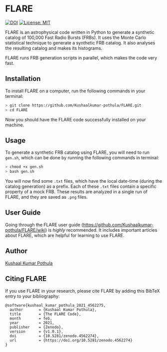 # FLARE
[![DOI](https://zenodo.org/badge/DOI/10.5281/zenodo.4587357.svg)](https://doi.org/10.5281/zenodo.4587357)
[![License: MIT](https://img.shields.io/badge/License-MIT-yellow.svg)](https://opensource.org/licenses/MIT)



FLARE is an astrophysical code written in Python to generate a synthetic catalog of 100,000 Fast Radio Bursts (FRBs). It uses the Monte Carlo statistical technique to generate a synthetic FRB catalog. It also analyses the resulting catalog and makes its histograms.

FLARE runs FRB generation scripts in parallel, which makes the code very fast.
## Installation 
To install FLARE on a computer, run the following commands in your terminal:
```bash
> git clone https://github.com/Kushaalkumar-pothula/FLARE.git
> cd FLARE
```
Now you should have the FLARE code successfully installed on your machine.

## Usage
To generate a synthetic FRB catalog using FLARE, you will need to run ```gen.sh```, which can be done by running the following commands in terminal:
```bash
> chmod +x gen.sh
> bash gen.sh
```
You will now find some ```.txt``` files, which have the local date-time (during the catalog generation) as a prefix. Each of these ```.txt``` files contain a specific property of a mock FRB.
These results are analyzed in a single run of FLARE, and they are saved as ```.png``` files.

## User Guide
Going through the FLARE user guide (https://github.com/Kushaalkumar-pothula/FLARE/wiki) is *highly* recommended. It includes important articles about FLARE, which are helpful for learning to use FLARE.

## Author
[Kushaal Kumar Pothula](https://sites.google.com/view/kushaal-kumar-pothula/)

## Citing FLARE
If you use FLARE in your research, please cite FLARE by adding this BibTeX entry to your bibliography:
```
@software{kushaal_kumar_pothula_2021_4562275,
  author       = {Kushaal Kumar Pothula},
  title        = {The FLARE Code},
  month        = feb,
  year         = 2021,
  publisher    = {Zenodo},
  version      = {v1.0.1},
  doi          = {10.5281/zenodo.4562274},
  url          = {https://doi.org/10.5281/zenodo.4562274}
}
```
